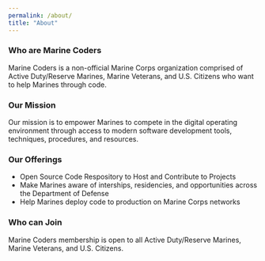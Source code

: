 ```yaml
---
permalink: /about/
title: "About"
---
```



### Who are Marine Coders
Marine Coders is a non-official Marine Corps organization comprised of Active Duty/Reserve Marines, Marine Veterans, and U.S. Citizens who want to help Marines through code.

### Our Mission
Our mission is to empower Marines to compete in the digital operating environment through access to modern software development tools, techniques, procedures, and resources. 

### Our Offerings
* Open Source Code Respository to Host and Contribute to Projects
* Make Marines aware of interships, residencies, and opportunities across the Department of Defense
* Help Marines deploy code to production on Marine Corps networks

### Who can Join
Marine Coders membership is open to all Active Duty/Reserve Marines, Marine Veterans, and U.S. Citizens.
